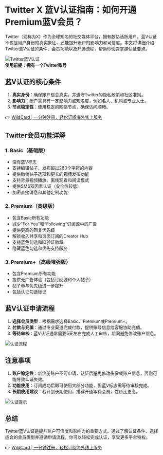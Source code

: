 # Twitter X 蓝V认证指南：如何开通Premium蓝V会员？

Twitter（现称为X）作为全球知名的社交媒体平台，拥有数亿活跃用户。蓝V认证不仅是用户身份的真实象征，还能提升账户的影响力和可信度。本文将详细介绍Twitter蓝V认证的条件、会员功能以及开通流程，帮助你快速掌握认证要点。

![Twitter蓝V认证](https://bbtdd.com/img/82728585082.webp)  
**使用前提：拥有一个Twitter账号**

## 蓝V认证的核心条件

1. **真实身份**：确保账户信息真实，并遵守Twitter的隐私政策和社区准则。  
2. **影响力**：账户需具有一定影响力或知名度，例如名人、机构或专业人士。  
3. **节点稳定性**：使用稳定的网络节点，确保访问顺畅。  

👉 [WildCard | 一分钟注册，轻松订阅海外线上服务](https://bbtdd.com/WildCard)

## Twitter会员功能详解

### 1. Basic（基础版）  
- 没有蓝V标志  
- 支持编辑帖子、发布超过280个字符的内容  
- 提供撤销帖子选项和更长的视频发布功能  
- 支持背景视频播放、离线观看和阅读模式  
- 提供SMS双因素认证（安全性较低）  
- 加密直接消息和其他定制功能  

### 2. Premium（高级版）  
- 包含Basic所有功能  
- 减少“For You”和“Following”订阅源中的广告  
- 提供更高的回复优先级  
- 解锁收入共享和页面订阅的Creator Hub  
- 支持蓝色勾选和ID验证徽章  
- 隐藏蓝色勾选和优先支持服务  

### 3. Premium+（高级增强版）  
- 包含Premium所有功能  
- 提供无广告体验（包括订阅源和个人帖子）  
- 帖子参与优先级进一步提升  
- 包括认证勾选标记  

## 蓝V认证申请流程

1. **选择会员类型**：根据需求选择Basic、Premium或Premium+。  
2. **付款与充值**：通过专业渠道完成付款，提供账号信息给客服协助充值。  
3. **等待审核**：蓝V认证通常需要5天左右完成人工审核，期间避免修改账户信息。  

![认证流程](https://bbtdd.com/img/05806164614456.webp)  

## 注意事项

1. **账户稳定性**：新注册账户不可申请，认证后避免修改头像或账户信息，否则可能导致认证失效。  
2. **功能使用**：订阅成功后即可使用大部分功能，但蓝V标志需等待审核完成。  
3. **长期使用建议**：若计划长期使用，推荐开通年费会员，性价比更高。  

![认证提示](https://bbtdd.com/img/5310177808653.webp)  

## 总结

Twitter蓝V认证是提升账户可信度和影响力的重要方式。通过了解认证条件、选择适合的会员类型并遵循申请流程，你可以轻松完成认证，享受更多平台特权。

👉 [WildCard | 一分钟注册，轻松订阅海外线上服务](https://bbtdd.com/WildCard)